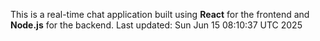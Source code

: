 This is a real-time chat application built using **React** for the frontend and **Node.js** for the backend.
Last updated: Sun Jun 15 08:10:37 UTC 2025
